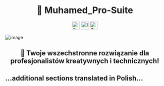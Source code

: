 <h1 align="center"> 🎨 Muhamed_Pro-Suite </h1>

<div align="center">
  <a href="https://www.facebook.com/andremuhamedd" target="_blank"><img src="https://github.com/AndreMuhamed/Muhamed_Pro-Suite/blob/main/Language/298434_russia_russia.png?raw=true" alt="Facebook" width="25" height="25"></a>
  <a href="https://www.instagram.com/admirall_times" target="_blank"><img src="https://github.com/AndreMuhamed/Muhamed_Pro-Suite/blob/main/Language/298489_ukraine_ukraine.png?raw=true" alt="Instagram" width="25" height="25"></a>
  <a href="https://twitter.com/Andremuhamed" target="_blank"><img src="https://github.com/AndreMuhamed/Muhamed_Pro-Suite/blob/main/Language/298478_kingdom_united_kingdom_united.png?raw=true" alt="Twitter" width="25" height="25"></a>
</div>

![image](https://github.com/AndreMuhamed/Muhamed_Pro-Suite/blob/main/Plug-photo/%D0%A8%D0%B0%D0%B1%D0%BA%D0%B0%D0%9C%D1%83%D1%85%D0%B0%D0%BC%D0%B5%D0%B4%D0%B0copyRU.jpg?raw=true)

<h2 align="center">🌟 Twoje wszechstronne rozwiązanie dla profesjonalistów kreatywnych i technicznych!</h2>

## ...additional sections translated in Polish...
